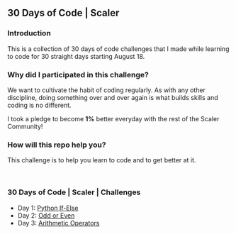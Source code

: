 ## 30 Days of Code | Scaler

### Introduction

This is a collection of 30 days of code challenges that I made while learning to code for 30 straight days starting August 18.

### Why did I participated in this challenge?

We want to cultivate the habit of coding regularly. As with any other discipline, doing something over and over again is what builds skills and coding is no different.

I took a pledge to become **1%** better everyday with the rest of the Scaler Community!

### How will this repo help you?

This challenge is to help you learn to code and to get better at it.

<br>

### 30 Days of Code | Scaler | Challenges

- Day 1: [Python If-Else](https://github.com/MrKrishnaAgarwal/30DaysOfCode/tree/main/Day%201)
- Day 2: [Odd or Even](https://github.com/MrKrishnaAgarwal/30DaysOfCode/tree/main/Day%202)
- Day 3: [Arithmetic Operators](https://github.com/MrKrishnaAgarwal/30DaysOfCode/tree/main/Day%203)